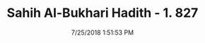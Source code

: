 ---
title        : "Sahih Al-Bukhari Hadith - 1. 827"
date         : 7/25/2018 1:51:53 PM
draft        : false
type         : "hadith"
layout       : "hadith"
BookCode     : "SHB"
VolumeNumber : "1"
HadithNumber : "827"
categories  :  ["Prayer Characteristics-Waiting for religious learned Imam to stand up for prayer"]
tags  :  ["Abdullah bin Abi Qatada Al Ansari"]
---